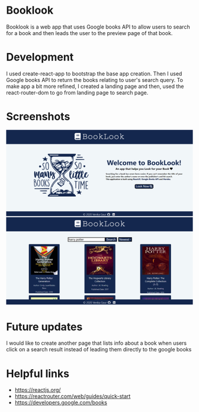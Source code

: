 # Booklook
Booklook is a web app that uses Google books API to allow users to search for a book and then leads the user to the preview page of that book.

# Development
I used create-react-app to bootstrap the base app creation. Then I used Google books API to return the books relating to user's search query. To make app a bit more refined, I created a landing page and then, used the react-router-dom to go from landing page to search page.

# Screenshots
<img src="image/SS1.png" width="850" />  
       
       
<img src="image/SS2.png" width="850" />  

# Future updates
I would like to create another page that lists info about a book when users click on a search result instead of leading them directly to the google books

# Helpful links
- https://reactjs.org/
- https://reactrouter.com/web/guides/quick-start
- https://developers.google.com/books

